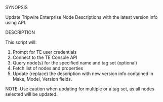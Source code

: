 SYNOPSIS

  Update Tripwire Enterprise Node Descriptions with the latest version info using API.

DESCRIPTION

  This script will:
  1) Prompt for TE user credentials
  2) Connect to the TE Console API
  3) Query node(s) for the specified name and tag set (optional)
  4) Fetch list of nodes and properties
  5) Update (replace) the description with new version info contained in Make, Model, Version fields.
  
NOTE: Use caution when updating for multiple or a tag set, as all nodes selected will be updated. 
